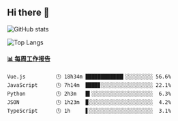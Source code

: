 ## Hi there 👋

![GitHub stats](https://github-readme-stats.orilight.top/api?username=orilights)

![Top Langs](https://github-readme-stats.orilight.top/api/top-langs/?username=orilights&layout=compact)

<!-- waka-box start -->
#### <a href="https://gist.github.com/92c8d5b388768c10efcba86e82b7c4fb" target="_blank">📊 每周工作报告</a>
```text
Vue.js          🕓 18h34m ████████████▍░░░░░░░░░ 56.6%
JavaScript      🕓 7h14m  ████▊░░░░░░░░░░░░░░░░░ 22.1%
Python          🕓 2h3m   █▍░░░░░░░░░░░░░░░░░░░░  6.3%
JSON            🕓 1h23m  ▉░░░░░░░░░░░░░░░░░░░░░  4.2%
TypeScript      🕓 1h     ▋░░░░░░░░░░░░░░░░░░░░░  3.1%
```
<!-- Powered by https://github.com/journey-ad/waka-box-go . -->
<!-- waka-box end -->
